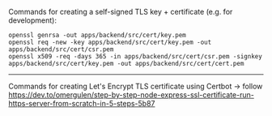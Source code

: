 Commands for creating a self-signed TLS key + certificate (e.g. for development):
```
openssl genrsa -out apps/backend/src/cert/key.pem
openssl req -new -key apps/backend/src/cert/key.pem -out apps/backend/src/cert/csr.pem
openssl x509 -req -days 365 -in apps/backend/src/cert/csr.pem -signkey apps/backend/src/cert/key.pem -out apps/backend/src/cert/cert.pem
```

---

Commands for creating Let's Encrypt TLS certificate using Certbot -> follow https://dev.to/omergulen/step-by-step-node-express-ssl-certificate-run-https-server-from-scratch-in-5-steps-5b87